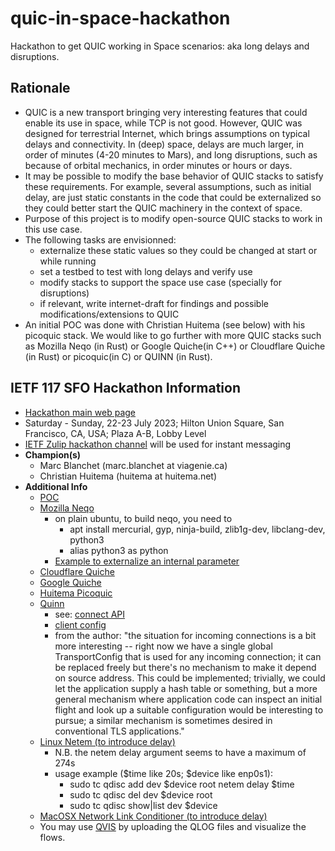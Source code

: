 # quic-in-space-hackathon
Hackathon to get QUIC working in Space scenarios: aka long delays and disruptions.

## Rationale
- QUIC is a new transport bringing very interesting features that could enable its use in space, while TCP is not good. However, QUIC was designed for terrestrial Internet, which brings assumptions on typical delays and connectivity. In (deep) space, delays are much larger, in order of minutes (4-20 minutes to Mars), and long disruptions, such as because of orbital mechanics, in order minutes or hours or days. 
- It may be possible to modify the base behavior of QUIC stacks to satisfy these requirements. For example, several assumptions, such as initial delay, are just static constants in the code that could be externalized so they could better start the QUIC machinery in the context of space.
- Purpose of this project is to modify open-source QUIC stacks to work in this use case. 
- The following tasks are envisionned:
  - externalize these static values so they could be changed at start or while running
  - set a testbed to test with long delays and verify use
  - modify stacks to support the space use case (specially for disruptions)
  - if relevant, write internet-draft for findings and possible modifications/extensions to QUIC
- An initial POC was done with Christian Huitema (see below) with his picoquic stack. 
  We would like to go further with more QUIC stacks such as Mozilla Neqo (in Rust) or 
  Google Quiche(in C++) or Cloudflare Quiche (in Rust) or picoquic(in C) or QUINN (in Rust).

## IETF 117 SFO Hackathon Information
- [Hackathon main web page](https://wiki.ietf.org/en/meeting/117/hackathon)
- Saturday - Sunday, 22-23 July 2023; Hilton Union Square, San Francisco, CA, USA; Plaza A-B, Lobby Level
- [IETF Zulip hackathon channel](https://zulip.ietf.org/#streams/326/hackathon) will be used for instant messaging
- **Champion(s)**
  - Marc Blanchet (marc.blanchet at viagenie.ca)
  - Christian Huitema (huitema at huitema.net)
- **Additional Info**
  - [POC](https://www.privateoctopus.com/2023/02/07/quic-to-mars.html)
  - [Mozilla Neqo](https://github.com/mozilla/neqo)
     - on plain ubuntu, to build neqo, you need to 
       - apt install mercurial, gyp, ninja-build, zlib1g-dev, libclang-dev, python3
       - alias python3 as python
     - [Example to externalize an internal parameter](https://github.com/mozilla/neqo/pull/1402)
  - [Cloudflare Quiche](https://github.com/cloudflare/quiche)
  - [Google Quiche](https://github.com/google/quiche)
  - [Huitema Picoquic](https://github.com/private-octopus/picoquic)
  - [Quinn](https://github.com/quinn-rs/quinn)
     - see: [connect API](https://docs.rs/quinn/latest/quinn/struct.Endpoint.html#method.connect_with)
     - [client config](https://docs.rs/quinn/latest/quinn/struct.ClientConfig.html)
     - from the author: "the situation for incoming connections is a bit more interesting -- right now we have a single global TransportConfig that is used for any incoming connection; it can be replaced freely but there's no mechanism to make it depend on source address. This could be implemented; trivially, we could let the application supply a hash table or something, but a more general mechanism where application code can inspect an initial flight and look up a suitable configuration would be interesting to pursue; a similar mechanism is sometimes desired in conventional TLS applications."
  - [Linux Netem (to introduce delay)](https://man7.org/linux/man-pages/man8/tc-netem.8.html)
     - N.B. the netem delay argument seems to have a maximum of 274s
     - usage example (\$time like 20s; \$device like enp0s1):
        - sudo tc qdisc add dev \$device root netem delay \$time
        - sudo tc qdisc del dev $device root
        - sudo tc qdisc show|list dev $device
  - [MacOSX Network Link Conditioner (to introduce delay)](https://medium.com/@itsanurag/simulate-low-network-with-network-link-conditioner-a1a7f14423b6)
  - You may use [QVIS](https://qvis.quictools.info/) by uploading the QLOG files and visualize the flows.
